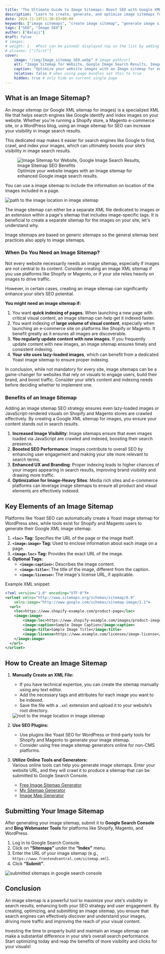 ```yaml
---
title: 'The Ultimate Guide to Image Sitemaps: Boost SEO with Google XML Image Sitemap for Shopify, Magento, and WordPress'
description: "Learn to create, generate, and optimize image sitemaps for better SEO. This guide covers Google XML sitemaps for images, Yoast image sitemaps, and techniques for Shopify and Magento image sitemaps. Boost visibility in search results with actionable tips for implementing image sitemap SEO to enhance indexing and drive organic traffic."
date: 2024-11-19T11:30:03+00:00
keywords: ["image sitemaps", "create image sitemap", "generate image sitemap", "google xml sitemap for images", "image sitemap example", "image sitemap seo", "image sitemap for Shopify", "Shopify image sitemap", "image xml sitemap", "Magento image sitemap", "Yoast image sitemap"]
tags: ["SEO", "Image SEO"]
author: ["Balaji"]
draft: false
# images: 
# weight: 1   #Post can be pinned/ displayed top on the list by adding a weight=<num> var to page-variables
# aliases: ["/first"]
cover:
    image: "/img/Image_sitemap_SEO.webp" # image path/url
    alt: "Image Sitemap for Website, Google Image Search Results, Image Sitemap SEO Benefits" # alt text
    caption: "Optimize your website images with an Image sitemap for enhanced Google image search results" # display caption under cover
    relative: false # when using page bundles set this to true
    hidden: true # only hide on current single page
---
```

## What is an Image Sitemap?

An _image sitemap_ (or Google XML sitemap for images) is a specialized XML file that helps search engines like Google identify and index images on your website. Whether you're running a Shopify store, a Magento e-commerce site, or a WordPress blog, using an image sitemap for SEO can increase your visibility in image search results. 

This dedicated map makes it easier for search engines like Google to find, crawl, and index your images, which can ultimately boosts your site’s visibility in image search results. 

<figure>
   <img src="/img/Image_sitemap_SEO.webp" alt="Image Sitemap for Website, Google Image Search Results, Image Sitemap SEO Benefits" />
   <figcaption>Optimize your website images with an Image sitemap for enhanced Google image search results.</figcaption>
</figure> 

You can use a image sitemap to include the information on location of the images included in a page.

<img src="/img/path_to_image_Image_Sitemap.webp" alt="path to the image location in image sitemap" />

 The image sitemap can either be a separate XML file dedicated to images or an extension within a page's sitemap that includes image-specific tags. It is beneficial to create a separate sitemap for the images on your site, let's understand why. 
<aside class="note">
   Image sitemaps are based on generic sitemaps so the general sitemap best practices also apply to image sitemaps.
</aside>


### When Do You Need an Image Sitemap?

Not every website necessarily needs an image sitemap, especially if images are not central to its content. Consider creating an image XML sitemap if you use platforms like Shopify or Magento, or if your site relies heavily on images to drive traffic.

However, in certain cases, creating an image sitemap can significantly enhance your site’s SEO potential.

**You might need an image sitemap if:**

1. You want **quick indexing of pages.** When launching a new page with critical visual content, an image sitemap can help get it indexed faster.
2. You want indexing of **large volume of visual content**, especially when launching an e-commerce site on platforms like Shopify or Magento. It benefit greatly as it ensures all images are discoverable.
3. **You regularly update content with new images.** If you frequently update content with new images, an image sitemap ensures timely and consistent indexing.
4. **Your site uses lazy-loaded images**, which can benefit from a dedicated Yoast image sitemap to ensure proper indexing.

In conclusion, while not mandatory for every site, image sitemaps can be a game-changer for websites that rely on visuals to engage users, build their brand, and boost traffic. Consider your site’s content and indexing needs before deciding whether to implement one.

### Benefits of an Image Sitemap

Adding an image sitemap SEO strategy ensures even lazy-loaded images or JavaScript-rendered visuals on Shopify and Magento stores are crawled effectively. By creating a Google XML sitemap for images, you ensure your content stands out in search results.

1. **Increased Image Visibility**: Image sitemaps ensure that even images loaded via JavaScript are crawled and indexed, boosting their search presence.
2. **Boosted SEO Performance**: Images contribute to overall SEO by enhancing user engagement and making your site more relevant to search terms.
3. **Enhanced UX and Branding**: Proper indexing leads to higher chances of your images appearing in search results, improving brand visibility and drawing more traffic.
4. **Optimization for Image-Heavy Sites**: Media rich sites and e-commerce platforms can leverage image sitemaps to ensure all product and visual elements are effectively indexed.


## Key Elements of an Image Sitemap

Platforms like Yoast SEO can automatically create a Yoast image sitemap for WordPress sites, while tools exist for Shopify and Magento users to generate their Google XML image sitemap.

1. **`<loc>` Tag:** Specifies the URL of the page or the image itself.
2. **`<image:image>` Tag:** Used to enclose information about each image on a page.
3. **`<image:loc>` Tag:** Provides the exact URL of the image.
4. **Optional Tags:**
   - **`<image:caption>`:** Describes the image content.
   - **`<image:title>`:** The title of the image, different from the caption.
   - **`<image:license>`:** The image's license URL, if applicable.

Example XML snippet:
```xml
<?xml version="1.0" encoding="UTF-8"?>
<urlset xmlns="http://www.sitemaps.org/schemas/sitemap/0.9"
    xmlns:image="http://www.google.com/schemas/sitemap-image/1.1">
  <url>
    <loc>https://www.shopify-example.com/product-page</loc>
    <image:image>
        <image:loc>https://www.shopify-example.com/images/product-image.jpg</image:loc>
        <image:caption>Sample Image Caption</image:caption>
        <image:title>Sample Image Title</image:title>
        <image:license>https://www.example.com/licenses/image-license</image:license>
    </image:image>
  </url>
</urlset>
```

## How to Create an Image Sitemap

1. **Manually Create an XML File:**
   - If you have technical expertise, you can create the sitemap manually using any text editor.
   - Add the necessary tags and attributes for each image you want to be indexed.
   - Save the file with a `.xml` extension and upload it to your website’s root directory.

   <img src="/img/sitemap_root_directory.webp" alt="root to the image location in image sitemap" style="width:auto !important" />

2. **Use SEO Plugins:**  
   - Use plugins like Yoast SEO for WordPress or third-party tools for Shopify and Magento to generate your image sitemap.
   - Consider using free image sitemap generators online for non-CMS platforms.

3. **Utilize Online Tools and Generators:**  
   Various online tools can help you generate image sitemaps. Enter your website URL, and they will crawl it to produce a sitemap that can be submitted to Google Search Console.
      <ul class="d-flex flex-column ps-5">
       <li><a href="https://image-sitemap.net/?form=MG0AV3" target="_blank">Free Image Sitemap Generator</a></li>
       <li><a href="https://www.mysitemapgenerator.com/start/free.str.image?form=MG0AV3" target="_blank">My Sitemap Generator</a></li>
       <li><a href="https://www.image-map.net/?form=MG0AV3" target="_blank">Image Map Generator</a></li>
      </ul>

## Submitting Your Image Sitemap

After generating your image sitemap, submit it to **Google Search Console** and **Bing Webmaster Tools** for platforms like Shopify, Magento, and WordPress.

1. Log in to Google Search Console.
2. Click on **“Sitemaps”** under the **“Index”** menu.
3. Enter the URL of your image sitemap (e.g., `https://www.frontendcentral.com/sitemap.xml`).
4. Click **“Submit”**.

<img src="/img/Submitted_sitemap_search_console.webp" alt="submitted sitemaps in google search console" />


## Conclusion

An image sitemap is a powerful tool to maximize your site's visibility in search results, enhancing both your SEO strategy and user engagement. By creating, optimizing, and submitting an image sitemap, you ensure that search engines can effectively discover and understand your images, driving more traffic and improving the reach of your visual content.

Investing the time to properly build and maintain an image sitemap can make a substantial difference in your site’s overall search performance. Start optimizing today and reap the benefits of more visibility and clicks for your visuals!